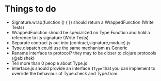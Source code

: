 Things to do
==

- Signature.wrap(function () { }) should return a WrappedFunction (Write Tests)
- WrappedFunction should be specialized on Type.Function and hold a reference to its signature (Write Tests)
- Separate contract.js out into {contract,signature,module}.js
- Type.dispatch could use the same mechanism as Generic
- Rename interface to protocol? they may to be closer to clojure protocols (@abishek)
- Tell more than 0 people about Type.js
- interface.js should provide an interface `IType` that you can implement to override the behaviour of Type.check and Type.from
